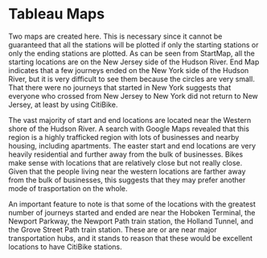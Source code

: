 # Tableau Maps

Two maps are created here. This is necessary since it cannot be guaranteed that all the stations will be plotted if only the starting stations or only the ending stations are plotted. As can be seen from StartMap, all the starting locations are on the New Jersey side of the Hudson River. End Map indicates that a few journeys ended on the New York side of the Hudson River,  but it is very difficult to see them because the circles are very small. That there were no journeys that started in New York suggests that everyone who crossed from New Jersey to New York did not return to New Jersey, at least by using CitiBike.

The vast majority of start and end locations are located near the Western shore of the Hudson River. A search with Google Maps revealed that this region is a highly trafficked region with lots of businesses and nearby housing, including apartments. The easter start and end locations are very heavily residential and further away from the bulk of businesses. Bikes make sense with locations that are relatively close but not really close. Given that the people living near the western locations are farther away from the bulk of businesses, this suggests that they may prefer another mode of trasportation on the whole.

An important feature to note is that some of the locations with the greatest number of journeys started and ended are near the Hoboken Terminal, the Newport Parkway, the Newport Path train station, the Holland Tunnel, and the Grove Street Path train station. These are or are near major transportation hubs, and it stands to reason that these would be excellent locations to have CitiBike stations.
